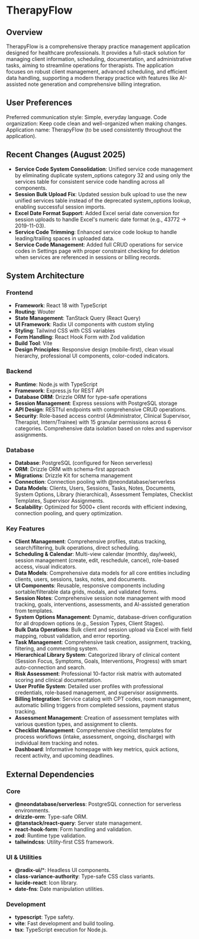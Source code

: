 # TherapyFlow

## Overview
TherapyFlow is a comprehensive therapy practice management application designed for healthcare professionals. It provides a full-stack solution for managing client information, scheduling, documentation, and administrative tasks, aiming to streamline operations for therapists. The application focuses on robust client management, advanced scheduling, and efficient data handling, supporting a modern therapy practice with features like AI-assisted note generation and comprehensive billing integration.

## User Preferences
Preferred communication style: Simple, everyday language.
Code organization: Keep code clean and well-organized when making changes.
Application name: TherapyFlow (to be used consistently throughout the application).

## Recent Changes (August 2025)
- **Service Code System Consolidation**: Unified service code management by eliminating duplicate system_options category 32 and using only the services table for consistent service code handling across all components.
- **Session Bulk Upload Fix**: Updated session bulk upload to use the new unified services table instead of the deprecated system_options lookup, enabling successful session imports.
- **Excel Date Format Support**: Added Excel serial date conversion for session uploads to handle Excel's numeric date format (e.g., 43772 → 2019-11-03).
- **Service Code Trimming**: Enhanced service code lookup to handle leading/trailing spaces in uploaded data.
- **Service Code Management**: Added full CRUD operations for service codes in Settings page with proper constraint checking for deletion when services are referenced in sessions or billing records.

## System Architecture

### Frontend
- **Framework**: React 18 with TypeScript
- **Routing**: Wouter
- **State Management**: TanStack Query (React Query)
- **UI Framework**: Radix UI components with custom styling
- **Styling**: Tailwind CSS with CSS variables
- **Form Handling**: React Hook Form with Zod validation
- **Build Tool**: Vite
- **Design Principles**: Responsive design (mobile-first), clean visual hierarchy, professional UI components, color-coded indicators.

### Backend
- **Runtime**: Node.js with TypeScript
- **Framework**: Express.js for REST API
- **Database ORM**: Drizzle ORM for type-safe operations
- **Session Management**: Express sessions with PostgreSQL storage
- **API Design**: RESTful endpoints with comprehensive CRUD operations.
- **Security**: Role-based access control (Administrator, Clinical Supervisor, Therapist, Intern/Trainee) with 15 granular permissions across 6 categories. Comprehensive data isolation based on roles and supervisor assignments.

### Database
- **Database**: PostgreSQL (configured for Neon serverless)
- **ORM**: Drizzle ORM with schema-first approach
- **Migrations**: Drizzle Kit for schema management
- **Connection**: Connection pooling with @neondatabase/serverless
- **Data Models**: Clients, Users, Sessions, Tasks, Notes, Documents, System Options, Library (hierarchical), Assessment Templates, Checklist Templates, Supervisor Assignments.
- **Scalability**: Optimized for 5000+ client records with efficient indexing, connection pooling, and query optimization.

### Key Features
- **Client Management**: Comprehensive profiles, status tracking, search/filtering, bulk operations, direct scheduling.
- **Scheduling & Calendar**: Multi-view calendar (monthly, day/week), session management (create, edit, reschedule, cancel), role-based access, visual indicators.
- **Data Models**: Comprehensive data models for all core entities including clients, users, sessions, tasks, notes, and documents.
- **UI Components**: Reusable, responsive components including sortable/filterable data grids, modals, and validated forms.
- **Session Notes**: Comprehensive session note management with mood tracking, goals, interventions, assessments, and AI-assisted generation from templates.
- **System Options Management**: Dynamic, database-driven configuration for all dropdown options (e.g., Session Types, Client Stages).
- **Bulk Data Operations**: Bulk client and session upload via Excel with field mapping, robust validation, and error reporting.
- **Task Management**: Comprehensive task creation, assignment, tracking, filtering, and commenting system.
- **Hierarchical Library System**: Categorized library of clinical content (Session Focus, Symptoms, Goals, Interventions, Progress) with smart auto-connection and search.
- **Risk Assessment**: Professional 10-factor risk matrix with automated scoring and clinical documentation.
- **User Profile System**: Detailed user profiles with professional credentials, role-based management, and supervisor assignments.
- **Billing Integration**: Service catalog with CPT codes, room management, automatic billing triggers from completed sessions, payment status tracking.
- **Assessment Management**: Creation of assessment templates with various question types, and assignment to clients.
- **Checklist Management**: Comprehensive checklist templates for process workflows (intake, assessment, ongoing, discharge) with individual item tracking and notes.
- **Dashboard**: Informative homepage with key metrics, quick actions, recent activity, and upcoming deadlines.

## External Dependencies

### Core
- **@neondatabase/serverless**: PostgreSQL connection for serverless environments.
- **drizzle-orm**: Type-safe ORM.
- **@tanstack/react-query**: Server state management.
- **react-hook-form**: Form handling and validation.
- **zod**: Runtime type validation.
- **tailwindcss**: Utility-first CSS framework.

### UI & Utilities
- **@radix-ui/***: Headless UI components.
- **class-variance-authority**: Type-safe CSS class variants.
- **lucide-react**: Icon library.
- **date-fns**: Date manipulation utilities.

### Development
- **typescript**: Type safety.
- **vite**: Fast development and build tooling.
- **tsx**: TypeScript execution for Node.js.